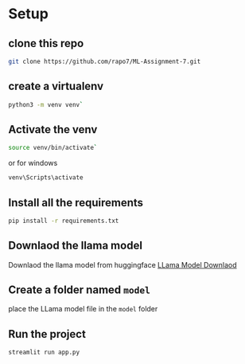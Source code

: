 # Setup 

## clone this repo 

```sh
git clone https://github.com/rapo7/ML-Assignment-7.git
```

## create a virtualenv 

```sh
python3 -m venv venv`
```
## Activate the venv 
```sh
source venv/bin/activate`
```
or for windows 
```cmd
venv\Scripts\activate
```

## Install all the requirements

```sh
pip install -r requirements.txt
```

## Downlaod the llama model
Downlaod the llama model from huggingface [LLama Model Downlaod](https://huggingface.co/TheBloke/Llama-2-7b-Chat-GGUF/resolve/main/llama-2-7b-chat.Q4_K_M.gguf)
## Create a folder named `model`

place the LLama model file in the `model` folder


## Run the project

```sh
streamlit run app.py
```
